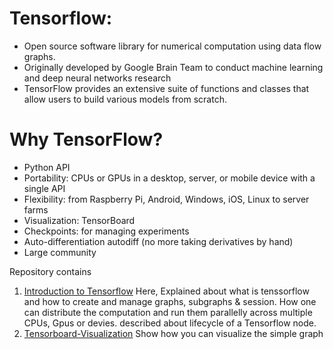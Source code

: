 # Tensorflow:
* Open source software library for numerical computation using data flow graphs. 
* Originally developed by Google Brain Team to conduct machine learning and deep neural networks research
* TensorFlow provides an extensive suite of functions and classes that allow users to build various models from scratch.
# Why TensorFlow?
* Python API
* Portability: CPUs or GPUs in a desktop, server, or mobile device with a single API
* Flexibility: from Raspberry Pi, Android, Windows, iOS, Linux to server farms
* Visualization: TensorBoard
* Checkpoints: for managing experiments
* Auto-differentiation autodiff (no more taking derivatives by hand)
* Large community

Repository contains 
1. [Introduction to Tensorflow](https://github.com/vkgpt11/tensorflow/blob/master/Tensorflow.ipynb)
   Here, Explained about what is tenssorflow and how to create and manage graphs, subgraphs & session.
   How one can distribute the computation and run them parallelly across multiple CPUs, Gpus or devies.
   described about lifecycle of a Tensorflow node.
2. [Tensorboard-Visualization](https://github.com/vkgpt11/tensorflow/blob/master/TensorBoard%20-%20Visualizing%20Learning.ipynb)
   Show how you can visualize the simple graph
